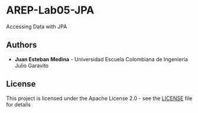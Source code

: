 # AREP-Lab05-JPA
Accessing Data with JPA





## Authors

* **Juan Esteban Medina** - Universidad Escuela Colombiana de Ingeniería Julio Garavito

## License

This project is licensed under the Apache License 2.0 - see the [LICENSE](LICENSE) file for details

